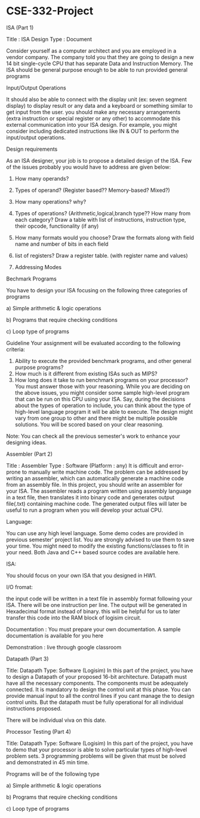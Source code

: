 # CSE-332-Project 
ISA (Part 1)
 

Title : ISA Design         Type : Document

Consider yourself as a computer architect and you are employed in a vendor company. The company told you that they are going to design a new 14 bit single-cycle CPU that has separate Data and Instruction Memory. The ISA should be general purpose enough to be able to run provided general programs

Input/Output Operations

It should also be able to connect with the display unit (ex: seven segment display) to display result or any data and a keyboard or something similar to get input from the user. you should make any necessary arrangements (extra instruction or special register or any other) to accommodate this external communication into your ISA design. For example, you might consider including dedicated instructions like IN & OUT to perform the input/output operations.

Design requirements

As an ISA designer, your job is to propose a detailed design of the ISA. Few of the issues probably you would have to address are given below:

1) How many operands?

2) Types of operand? (Register based?? Memory-based? Mixed?)

3) How many operations? why?

4) Types of operations? (Arithmetic,logical,branch type?? How many from each category? Draw a table with list of instructions, instruction type, their opcode, functionality (if any)

5) How many formats would you choose? Draw the formats along with field name and number of bits in each field

6) list of registers? Draw a register table. (with register name and values)

7) Addressing Modes


Bechmark Programs

You have to design your ISA focusing on the following three categories of programs

a) Simple arithmetic & logic operations

b) Programs that require checking conditions

c) Loop type of programs



Guideline 
Your assignment will be evaluated according to the following criteria:     
1. Ability to execute the provided benchmark programs, and other general purpose programs?  
2. How much is it different from existing ISAs such as MIPS?
3. How long does it take to run benchmark programs on your processor?
You must answer those with your reasoning. While you are deciding on the above issues, you might consider some sample high-level program that can be run on this CPU using your ISA. Say, during the decisions about the types of operation to include, you can think about the type of high-level language program it will be able to execute. The design might vary from one group to other and there might be multiple possible solutions. You will be scored based on your clear reasoning.


Note: You can check all the previous semester's work to enhance your designing ideas.


 
Assembler (Part 2)                                                

Title : Assembler         Type : Software (Platform : any)
It is difficult and error-prone to manually write machine code. The problem can be addressed by writing an assembler, which can automatically generate a machine code from an assembly file. In this project,  you should write an assembler for your ISA. The assembler reads a program written using assembly language in a text file, then translates it into binary code and generates output file(.txt) containing machine code. The generated output files will later be useful to run a program when you will develop your actual CPU. 

Language:

You can use any high level language. Some demo codes are provided in previous semester' project list. You are strongly advised to use them to save your time. You might need to modify the existing functions/classes to fit in your need. Both Java and C++ based source codes are available here.

ISA:

You should focus on your own ISA that you designed in HW1.

I/O fromat:

the input code will be written in a text file in assembly format following your ISA. There will be one instruction per line. The output will be generated in Hexadecimal format instead of binary. this will be helpful for us to later transfer this code into the RAM block of logisim circuit.

Documentation : You must prepare your own documentation. A sample documentation is available for you here

Demonstration : live through google classroom




Datapath (Part 3)                                                 

Title: Datapath Type: Software (Logisim)
In this part of the project, you have to design a Datapath of your proposed 16-bit architecture. Datapath must have all the necessary components. The components must be adequately connected. It is mandatory to design the control unit at this phase. You can provide manual input to all the control lines if you cant manage the to design control units. But the datapath must be fully operational for all individual instructions proposed.

There will be individual viva on this date.


Processor Testing (Part 4)                                                 

Title: Datapath Type: Software (Logisim)
In this part of the project, you have to demo that your processor is able to solve particular types of high-level problem sets. 3 programming problems will be given that must be solved and demonstrated in 45 min time.

Programs will be of the following type 

a) Simple arithmetic & logic operations

b) Programs that require checking conditions

c) Loop type of programs
